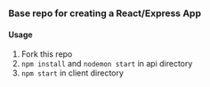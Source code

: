 ### Base repo for creating a React/Express App

#### Usage
1. Fork this repo
2. `npm install` and `nodemon start` in api directory
3. `npm start` in client directory

